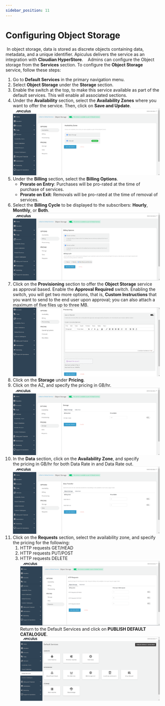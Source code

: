 ```yaml
---
sidebar_position: 11
---
```

# Configuring Object Storage

 In object storage, data is stored as discrete objects containing data, metadata, and a unique identifier. Apiculus delivers the service as an integration with **Cloudian HyperStore**.
 
 Admins can configure the Object storage from the **Services** section. To configure the **Object Storage** service, follow these steps:
1. Go to **Default Services** in the primary navigation menu.
2. Select **Object Storage** under the **Storage** section.
3. Enable the switch at the top, to make this service available as part of the default services. This will enable all associated sections.
4. Under the **Availability** section, select the **Availability Zones** where you want to offer the service. Then, click on **Save and Update**.
	![Configuring Object Storage](img/ConfiguringObjectStorage1.png)
5. Under the **Billing** section, select the **Billing Options**.
	- **Prorate on Entry**: Purchases will be pro-rated at the time of purchase of services.
	- **Prorate on Exit**: Removals will be pro-rated at the time of removal of services.
6. Select the **Billing Cycle** to be displayed to the subscribers: **Hourly**, **Monthly**, or **Both**.
	![Configuring Object Storage](img/ConfiguringObjectStorage2.png)
7. Click on the **Provisioning** section to offer the **Object Storage** service as approval based. Enable the **Approval Required** switch. Enabling the switch, you will get two more options, that is, **Custom Instructions** that you want to send to the end user upon approval; you can also attach a maximum of five files up to three MB. 
	![Configuring Object Storage](img/ConfiguringObjectStorage3.png)
8. Click on the **Storage** under **Pricing**.
9. Click on the AZ, and specify the pricing in GB/hr. 
	![Configuring Object Storage](img/ConfiguringObjectStorage4.png)
10. In the **Data** section, click on the **Availability Zone**, and specify the pricing in GB/hr for both Data Rate in and Data Rate out.
	![Configuring Object Storage](img/ConfiguringObjectStorage5.png)
11. Click on the **Requests** section, select the availability zone, and specify the pricing for the following:
    1. HTTP requests GET/HEAD
    2. HTTP requests PUT/POST
    3. HTTP requests DELETE
	![Configuring Object Storage](img/ConfiguringObjectStorage6.png) Return to the Default Services and click on **PUBLISH DEFAULT CATALOGUE**.
	![Configuring Object Storage](img/ConfiguringObjectStorage7.png)




